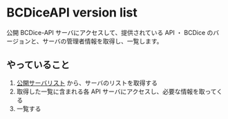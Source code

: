 BCDiceAPI version list
======================

公開 BCDice-API サーバにアクセスして、提供されている API ・ BCDice のバージョンと、サーバの管理者情報を取得し、一覧します。

やっていること
--------------

1. [公開サーバリスト](https://github.com/bcdice/bcdice-api-servers) から、サーバのリストを取得する
2. 取得した一覧に含まれる各 API サーバにアクセスし、必要な情報を取ってくる
3. 一覧する
